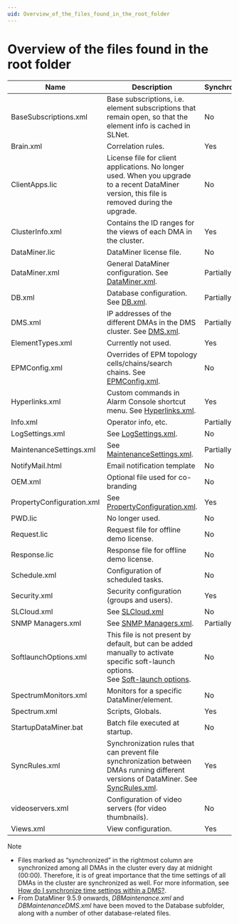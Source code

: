 ```yaml
---
uid: Overview_of_the_files_found_in_the_root_folder
---
```


# Overview of the files found in the root folder

| Name                      | Description                                                                                                                                                                                                                                        | Synchronized? |
|---------------------------|----------------------------------------------------------------------------------------------------------------------------------------------------------------------------------------------------------------------------------------------------|---------------|
| BaseSubscriptions.xml     | Base subscriptions, i.e. element subscriptions that remain open, so that the element info is cached in SLNet.                                                                                                                                      | No            |
| Brain.xml                 | Correlation rules.                                                                                                                                                                                                                                 | Yes           |
| ClientApps.lic            | License file for client applications. No longer used. When you upgrade to a recent DataMiner version, this file is removed during the upgrade.                                                                                                     | No            |
| ClusterInfo.xml           | Contains the ID ranges for the views of each DMA in the cluster.                                                                                                                                                                                   | Yes           |
| DataMiner.lic             | DataMiner license file.                                                                                                                                                                                                                            | No            |
| DataMiner.xml             | General DataMiner configuration. See [DataMiner.xml](DataMiner_xml.md#dataminerxml).                                                                                                                                                               | Partially     |
| DB.xml                    | Database configuration. See [DB.xml](DB_xml.md#dbxml).                                                                                                                                                                                             | Partially     |
| DMS.xml                   | IP addresses of the different DMAs in the DMS cluster. See [DMS.xml](DMS_xml.md#dmsxml).                                                                                                                                                           | Partially     |
| ElementTypes.xml          | Currently not used.                                                                                                                                                                                                                                | Yes           |
| EPMConfig.xml             | Overrides of EPM topology cells/chains/search chains. See [EPMConfig.xml](EPMConfig_xml.md#epmconfigxml).                                                                                                                                          | No            |
| Hyperlinks.xml            | Custom commands in Alarm Console shortcut menu. See [Hyperlinks.xml](Hyperlinks_xml.md#hyperlinksxml).                                                                                                                                             | Yes           |
| Info.xml                  | Operator info, etc.                                                                                                                                                                                                                                | Partially     |
| LogSettings.xml           | See [LogSettings.xml](LogSettings_xml.md#logsettingsxml).                                                                                                                                                                                          | No            |
| MaintenanceSettings.xml   | See [MaintenanceSettings.xml](MaintenanceSettings_xml.md#maintenancesettingsxml).                                                                                                                                                                  | Partially     |
| NotifyMail.html           | Email notification template                                                                                                                                                                                                                        | No            |
| OEM.xml                   | Optional file used for co-branding                                                                                                                                                                                                                 | No            |
| PropertyConfiguration.xml | See [PropertyConfiguration.xml](PropertyConfiguration_xml.md#propertyconfigurationxml).                                                                                                                                                            | Yes           |
| PWD.lic                   | No longer used.                                                                                                                                                                                                                                    | No            |
| Request.lic               | Request file for offline demo license.                                                                                                                                                                                                             | No            |
| Response.lic              | Response file for offline demo license.                                                                                                                                                                                                            | No            |
| Schedule.xml              | Configuration of scheduled tasks.                                                                                                                                                                                                                  | No            |
| Security.xml              | Security configuration (groups and users).                                                                                                                                                                                                         | Yes           |
| SLCloud.xml               | See [SLCloud.xml](SLCloud_xml.md#slcloudxml)                                                                                                                                                                                                       | No            |
| SNMP Managers.xml         | See [SNMP Managers.xml](SNMP_Managers_xml.md#snmp-managersxml).                                                                                                                                                                                    | Partially     |
| SoftlaunchOptions.xml     | This file is not present by default, but can be added manually to activate specific soft-launch options.<br> See [Soft-launch options](https://community.dataminer.services/documentation/soft-launch-options/). | No            |
| SpectrumMonitors.xml      | Monitors for a specific DataMiner/element.                                                                                                                                                                                                         | No            |
| Spectrum.xml              | Scripts, Globals.                                                                                                                                                                                                                                  | Yes           |
| StartupDataMiner.bat      | Batch file executed at startup.                                                                                                                                                                                                                    | No            |
| SyncRules.xml             | Synchronization rules that can prevent file synchronization between DMAs running different versions of DataMiner. See [SyncRules.xml](SyncRules_xml.md#syncrulesxml).                                                                              | Yes           |
| videoservers.xml          | Configuration of video servers (for video thumbnails).                                                                                                                                                                                             | No            |
| Views.xml                 | View configuration.                                                                                                                                                                                                                                | Yes           |

> [!NOTE]
> - Files marked as “synchronized” in the rightmost column are synchronized among all DMAs in the cluster every day at midnight (00:00). Therefore, it is of great importance that the time settings of all DMAs in the cluster are synchronized as well. For more information, see [How do I synchronize time settings within a DMS?](../../part_6/faq/General_configuration.md#how-do-i-synchronize-time-settings-within-a-dms).
> - From DataMiner 9.5.9 onwards, *DBMaintenance.xml* and *DBMaintenanceDMS.xml* have been moved to the Database subfolder, along with a number of other database-related files.
>
